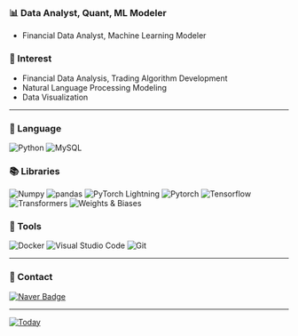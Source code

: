 <div align=center></div>
  
### 📊 Data Analyst, Quant, ML Modeler
- Financial Data Analyst, Machine Learning Modeler

### 👀 Interest
- Financial Data Analysis, Trading Algorithm Development
- Natural Language Processing Modeling
- Data Visualization




---

### 📝 Language
![Python](https://img.shields.io/badge/Python⭐⭐⭐-3776AB.svg?&style=flat&logo=Python&logoColor=white)
![MySQL](https://img.shields.io/badge/MySQL⭐⭐-4479A1.svg?&style=flat&logo=MySQL&logoColor=white)

### 📚 Libraries
![Numpy](https://img.shields.io/badge/Numpy-013243.svg?&style=flat&logo=Numpy&logoColor=white)
![pandas](https://img.shields.io/badge/pandas-150458.svg?&style=flat&logo=pandas&logoColor=white)
![PyTorch Lightning](https://img.shields.io/badge/PyTorch%20Lightning-792EE5.svg?&style=flat&logo=PyTorch%20Lightning&logoColor=white)
![Pytorch](https://img.shields.io/badge/Pytorch-EE4C2C.svg?&style=flat&logo=Pytorch&logoColor=white)
![Tensorflow](https://img.shields.io/badge/Tensorflow-FF6F00.svg?&style=flat&logo=Tensorflow&logoColor=white)
![Transformers](https://img.shields.io/badge/🤗%20Transformers-FFBE00.svg?&style=flat)
![Weights & Biases](https://img.shields.io/badge/Weights&Biases-FFBE00.svg?&style=flat&logo=WeightsandBiases&logoColor=white)

### 🧰 Tools
![Docker](https://img.shields.io/badge/Docker-2496ED.svg?&style=flat&logo=Docker&logoColor=white)
![Visual Studio Code](https://img.shields.io/badge/Visual%20Studio%20Code-007ACC.svg?&style=flat&logo=Visual%20Studio%20Code&logoColor=white)
![Git](https://img.shields.io/badge/Git-F05032.svg?&style=flat&logo=Git&logoColor=white)

---

### 📮 Contact
[![Naver Badge](https://img.shields.io/badge/Naver-03C75A?style=flat-square&logo=Naver&logoColor=white&link=mailto:jh921204@naver.com)](mailto:jh921204@naver.com)

---

[![Today](https://hits.seeyoufarm.com/api/count/incr/badge.svg?url=https%3A%2F%2Fgithub.com%2FIlikestrawberry&count_bg=%23BAA229&title_bg=%23DDD831&icon=micro-dot-blog.svg&icon_color=%23989796&title=Today&edge_flat=false)](https://hits.seeyoufarm.com)




<!--
**Ilikestrawberry/ilikestrawberry** is a ✨ _special_ ✨ repository because its `README.md` (this file) appears on your GitHub profile.

Here are some ideas to get you started:

- 🔭 I’m currently working on ...
- 🌱 I’m currently learning ...
- 👯 I’m looking to collaborate on ...
- 🤔 I’m looking for help with ...
- 💬 Ask me about ...
- 📫 How to reach me: ...
- 😄 Pronouns: ...
- ⚡ Fun fact: ...
-->
